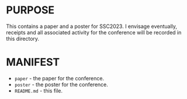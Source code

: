 # PURPOSE

This contains a paper and a poster for SSC2023. I envisage eventually, receipts and all associated activity for the conference will be recorded in this directory.

# MANIFEST

+ `paper` - the paper for the conference.
+ `poster` - the poster for the conference.
+ `README.md` - this file.
